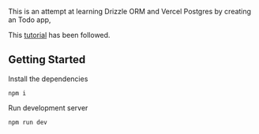 This is an attempt at learning Drizzle ORM and Vercel Postgres by creating an Todo app,

This [tutorial](https://youtu.be/TOhDdBnYsMY) has been followed.

## Getting Started

Install the dependencies
```
npm i
```

Run development server
```
npm run dev
```